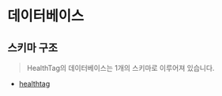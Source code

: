 # 데이터베이스

## 스키마 구조

> HealthTag의 데이터베이스는 1개의 스키마로 이루어져 있습니다.

- [healthtag](https://github.com/Dev-Dream/HealthTag/tree/DB/DataBase/healthtag)